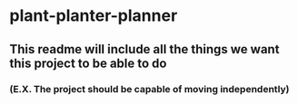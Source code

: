 # plant-planter-planner

## This readme will include all the things we want this project to be able to do
### (E.X. The project should be capable of moving independently)
